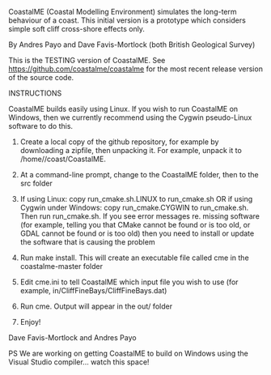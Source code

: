CoastalME (Coastal Modelling Environment) simulates the long-term behaviour of a coast. This initial version is a prototype which considers simple soft cliff cross-shore effects only.

By Andres Payo and Dave Favis-Mortlock (both British Geological Survey)

This is the TESTING version of CoastalME. See <a href="https://github.com/coastalme/coastalme" target="_blank">https://github.com/coastalme/coastalme</a> for the most recent release version of the source code.

INSTRUCTIONS

CoastalME builds easily using Linux. If you wish to run CoastalME on Windows, then we currently recommend using the Cygwin pseudo-Linux software to do this.

1. Create a local copy of the github repository, for example by downloading a zipfile, then unpacking it. For example, unpack it to /home/<YOUR NAME>/coast/CoastalME.

2. At a command-line prompt, change to the CoastalME folder, then to the src folder

3. If using Linux: copy run_cmake.sh.LINUX to run_cmake.sh OR if using Cygwin under Windows: copy run_cmake.CYGWIN to run_cmake.sh. Then run run_cmake.sh. If you see error messages re. missing software (for example, telling you that CMake cannot be found or is too old, or GDAL cannot be found or is too old) then you need to install or update the software that is causing the problem

4. Run make install. This will create an executable file called cme in the coastalme-master folder

5. Edit cme.ini to tell CoastalME which input file you wish to use (for example, in/CliffFineBays/CliffFineBays.dat)

6. Run cme. Output will appear in the out/ folder

8. Enjoy!

Dave Favis-Mortlock and Andres Payo

PS We are working on getting CoastalME to build on Windows using the Visual Studio compiler... watch this space!





